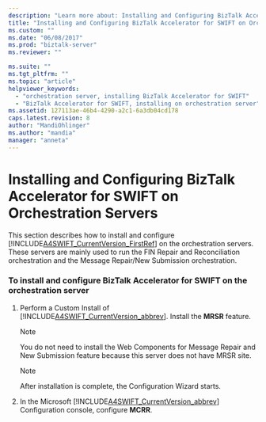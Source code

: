 ```yaml
---
description: "Learn more about: Installing and Configuring BizTalk Accelerator for SWIFT on Orchestration Servers"
title: "Installing and Configuring BizTalk Accelerator for SWIFT on Orchestration Servers | Microsoft Docs"
ms.custom: ""
ms.date: "06/08/2017"
ms.prod: "biztalk-server"
ms.reviewer: ""

ms.suite: ""
ms.tgt_pltfrm: ""
ms.topic: "article"
helpviewer_keywords: 
  - "orchestration server, installing BizTalk Accelerator for SWIFT"
  - "BizTalk Accelerator for SWIFT, installing on orchestration server"
ms.assetid: 127113ae-46b4-4290-a2c1-6a3db04cd178
caps.latest.revision: 8
author: "MandiOhlinger"
ms.author: "mandia"
manager: "anneta"
---
```

# Installing and Configuring BizTalk Accelerator for SWIFT on Orchestration Servers
This section describes how to install and configure [!INCLUDE[A4SWIFT_CurrentVersion_FirstRef](../../includes/a4swift-currentversion-firstref-md.md)] on the orchestration servers. These servers are mainly used to run the FIN Repair and Reconciliation orchestration and the Message Repair/New Submission orchestration.  

### To install and configure BizTalk Accelerator for SWIFT on the orchestration server  

1. Perform a Custom Install of [!INCLUDE[A4SWIFT_CurrentVersion_abbrev](../../includes/a4swift-currentversion-abbrev-md.md)]. Install the **MRSR** feature.  

   > [!NOTE]
   >  You do not need to install the Web Components for Message Repair and New Submission feature because this server does not have MRSR site.  

   > [!NOTE]
   >  After installation is complete, the Configuration Wizard starts.  

2. In the Microsoft [!INCLUDE[A4SWIFT_CurrentVersion_abbrev](../../includes/a4swift-currentversion-abbrev-md.md)] Configuration console, configure **MCRR**.

